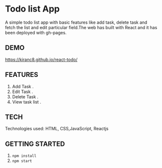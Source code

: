 # Todo list App

A simple todo list app with basic features like add task, delete task and fetch the list and edit particular field.The web has built with React and it has been deployed with gh-pages.

## DEMO

https://kiranc8.github.io/react-todo/

## FEATURES

1. Add Task . 
2. Edit Task .
3. Delete Task .
3. View task list .

## TECH

Technologies used: HTML, CSS,JavaScript, Reactjs

## GETTING STARTED

1. ```npm install```
2. ``` npm start ```
